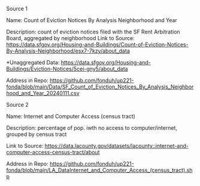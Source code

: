 Source 1

Name: Count of Eviction Notices By Analysis Neighborhood and Year

Description: count of eviction notices filed with the SF Rent Arbitration Board, aggregated by neighborhood
Link to Source: https://data.sfgov.org/Housing-and-Buildings/Count-of-Eviction-Notices-By-Analysis-Neighborhood/esx7-7kzy/about_data

  *Unaggregated Data: https://data.sfgov.org/Housing-and-Buildings/Eviction-Notices/5cei-gny5/about_data 
  
Address in Repo: https://github.com/fonduh/up221-fonda/blob/main/Data/SF_Count_of_Eviction_Notices_By_Analysis_Neighborhood_and_Year_20240111.csv



Source 2

Name: Internet and Computer Access (census tract)

Description: percentage of pop. iwth no access to computer/internet, grouped by census tract

Link to Source: https://data.lacounty.gov/datasets/lacounty::internet-and-computer-access-census-tract/about

Address in Repo: https://github.com/fonduh/up221-fonda/blob/main/LA_DataInternet_and_Computer_Access_(census_tract).shp
